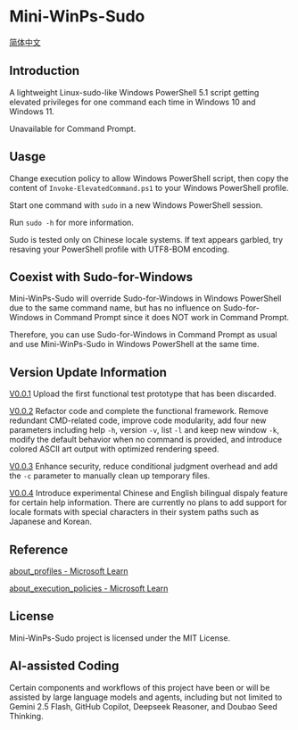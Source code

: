 # Mini-WinPs-Sudo  
[简体中文](https://github.com/BossK73/Mini-WinPs-Sudo/blob/main/README_CHS.md)

## Introduction
A lightweight Linux-sudo-like Windows PowerShell 5.1 script getting elevated privileges for one command each time in Windows 10 and Windows 11.

Unavailable for Command Prompt.

## Uasge
Change execution policy to allow Windows PowerShell script, then copy the content of `Invoke-ElevatedCommand.ps1` to your Windows PowerShell profile.

Start one command with `sudo` in a new Windows PowerShell session.

Run `sudo -h` for more information.

Sudo is tested only on Chinese locale systems. If text appears garbled, try resaving your PowerShell profile with UTF8-BOM encoding.

## Coexist with Sudo-for-Windows
Mini-WinPs-Sudo will override Sudo-for-Windows in Windows PowerShell due to the same command name, but has no influence on Sudo-for-Windows in Command Prompt since it does NOT work in Command Prompt. 

Therefore, you can use Sudo-for-Windows in Command Prompt as usual and use Mini-WinPs-Sudo in Windows PowerShell at the same time.

## Version Update Information
[V0.0.1](https://github.com/BossK73/Mini-WinPs-Sudo/releases/tag/V0.0.1) Upload the first functional test prototype that has been discarded.

[V0.0.2](https://github.com/BossK73/Mini-WinPs-Sudo/releases/tag/V0.0.2) Refactor code and complete the functional framework. Remove redundant CMD-related code, improve code modularity, add four new parameters including help `-h`, version `-v`, list `-l` and keep new window `-k`, modify the default behavior when no command is provided, and introduce colored ASCII art output with optimized rendering speed.

[V0.0.3](https://github.com/BossK73/Mini-WinPs-Sudo/releases/tag/V0.0.3) Enhance security, reduce conditional judgment overhead and add the `-c` parameter to manually clean up temporary files.

[V0.0.4](https://github.com/BossK73/Mini-WinPs-Sudo/releases/tag/V0.0.4) Introduce experimental Chinese and English bilingual dispaly feature for certain help information. There are currently no plans to add support for locale formats with special characters in their system paths such as Japanese and Korean.

## Reference
[about_profiles - Microsoft Learn](https://learn.microsoft.com/en-us/powershell/module/microsoft.powershell.core/about/about_profiles?view=powershell-5.1)

[about_execution_policies - Microsoft Learn](https://learn.microsoft.com/zh-cn/powershell/module/microsoft.powershell.core/about/about_execution_policies?view=powershell-5.1)

## License
Mini-WinPs-Sudo project is licensed under the MIT License.

## AI-assisted Coding
Certain components and workflows of this project have been or will be assisted by large language models and agents, including but not limited to Gemini 2.5 Flash, GitHub Copilot, Deepseek Reasoner, and Doubao Seed Thinking.